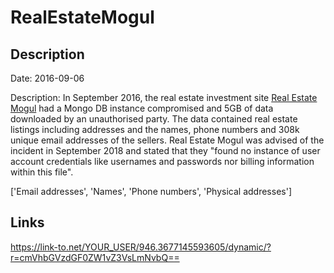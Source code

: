 # RealEstateMogul

## Description

Date: 2016-09-06

Description:
In September 2016, the real estate investment site <a href="https://realestatemogul.com/" target="_blank" rel="noopener">Real Estate Mogul</a> had a Mongo DB instance compromised and 5GB of data downloaded by an unauthorised party. The data contained real estate listings including addresses and the names, phone numbers and 308k unique email addresses of the sellers. Real Estate Mogul was advised of the incident in September 2018 and stated that they &quot;found no instance of user account credentials like usernames and passwords nor billing information within this file&quot;.


['Email addresses', 'Names', 'Phone numbers', 'Physical addresses']

## Links

https://link-to.net/YOUR_USER/946.3677145593605/dynamic/?r=cmVhbGVzdGF0ZW1vZ3VsLmNvbQ==